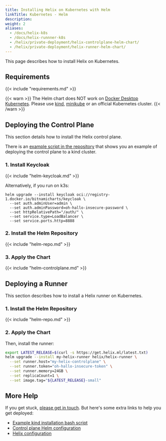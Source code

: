 ```yaml
---
title: Installing Helix on Kubernetes with Helm
linkTitle: Kubernetes - Helm
description:
weight: 2
aliases:
  - /docs/helix-k8s
  - /docs/helix-runnner-k8s
  - /helix/private-deployment/helix-controlplane-helm-chart/
  - /helix/private-deployment/helix-runner-helm-chart/
---
```


This page describes how to install Helix on Kubernetes.

## Requirements

{{< include "requirements.md" >}}

{{< warn >}}
The Helm chart does NOT work on [Docker Desktop Kubernetes](https://docs.docker.com/desktop/kubernetes/). Please use [kind](https://kind.sigs.k8s.io/), [minikube](https://minikube.sigs.k8s.io/docs/) or an official Kubernetes cluster.
{{< /warn >}}

## Deploying the Control Plane

This section details how to install the Helix control plane.

There is an [example script in the repository](https://github.com/helixml/helix/blob/main/scripts/kind_helm_install.sh) that shows you an example of deploying the control plane to a kind cluster.

### 1. Install Keycloak

{{< include "helm-keycloak.md" >}}

Alternatively, if you run on k3s:

```
helm upgrade --install keycloak oci://registry-1.docker.io/bitnamicharts/keycloak \
  --set auth.adminUser=admin \
  --set auth.adminPassword=oh-hallo-insecure-password \
  --set httpRelativePath="/auth/" \
  --set service.type=LoadBalancer \
  --set service.ports.http=8888
```

### 2. Install the Helm Repository

{{< include "helm-repo.md" >}}

### 3. Apply the Chart

{{< include "helm-controlplane.md" >}}

## Deploying a Runner

This section describes how to install a Helix runner on Kubernetes.

### 1. Install the Helm Repository

{{< include "helm-repo.md" >}}

### 2. Apply the Chart

Then, install the runner:

```bash
export LATEST_RELEASE=$(curl -s https://get.helix.ml/latest.txt)
helm upgrade --install my-helix-runner helix/helix-runner \
  --set runner.host="my-helix-controlplane" \
  --set runner.token="oh-hallo-insecure-token" \
  --set runner.memory=24GB \
  --set replicaCount=1 \
  --set image.tag="${LATEST_RELEASE}-small"
```

## More Help

If you get stuck, [please get in touch](/helix/help/index.md). But here's some extra links to help you get deployed:

- [Example kind installation bash script](https://github.com/helixml/helix/blob/main/scripts/kind_helm_install.sh)
- [Control plane Helm configuration](https://github.com/helixml/helix/blob/main/charts/helix-controlplane/values.yaml)
- [Helix configuration](https://github.com/helixml/helix/blob/main/charts/helix-controlplane/values-example.yaml)
